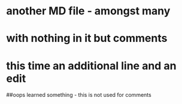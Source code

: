 # another MD file - amongst many
# with nothing in it but comments
# this time an additional line and an edit

##oops learned something - this is not used for comments